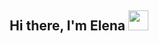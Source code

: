 <h2 align="center">Hi there, I'm Elena 
<img src="https://github.com/blackcater/blackcater/raw/main/images/Hi.gif" height="32"/></h2>

<!--
**ElenaBelavina/ElenaBelavina** is a ✨ _special_ ✨ repository because its `README.md` (this file) appears on your GitHub profile.

Here are some ideas to get you started:

- 🔭 I’m currently working on ...
- 🌱 I’m currently learning ...
- 👯 I’m looking to collaborate on ...
- 🤔 I’m looking for help with ...
- 💬 Ask me about ...
- 📫 How to reach me: ...
- 😄 Pronouns: ...
- ⚡ Fun fact: ...
-->

